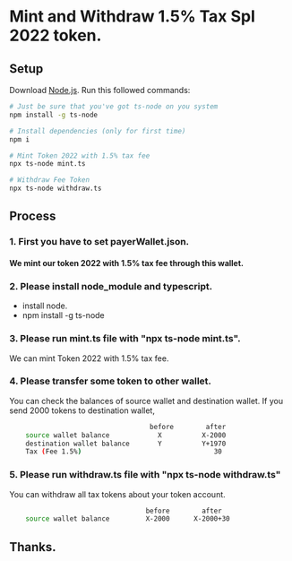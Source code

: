 # Mint and Withdraw 1.5% Tax Spl 2022 token.

## Setup
Download [Node.js](https://nodejs.org/en/download/).
Run this followed commands:

``` bash
# Just be sure that you've got ts-node on you system
npm install -g ts-node

# Install dependencies (only for first time)
npm i

# Mint Token 2022 with 1.5% tax fee
npx ts-node mint.ts

# Withdraw Fee Token
npx ts-node withdraw.ts
```
## Process
### 1. First you have to set payerWallet.json.
####   We mint our token 2022 with 1.5% tax fee through this wallet.
### 2. Please install node_module and typescript.
   - install node.
   - npm install -g ts-node
### 3. Please run mint.ts file with "npx ts-node mint.ts".
   We can mint Token 2022 with 1.5% tax fee.

### 4. Please transfer some token to other wallet.
   You can check the balances of source wallet and destination wallet.
   If you send 2000 tokens to destination wallet,
``` bash
      				               before        after
	source wallet balance        	 X          X-2000
    destination wallet balance       Y          Y+1970
    Tax (Fee 1.5%)                                 30
```
### 5. Please run withdraw.ts file with "npx ts-node withdraw.ts"
   You can withdraw all tax tokens about your token account.
``` bash
                                  before        after
    source wallet balance         X-2000      X-2000+30  
```

## Thanks.    

